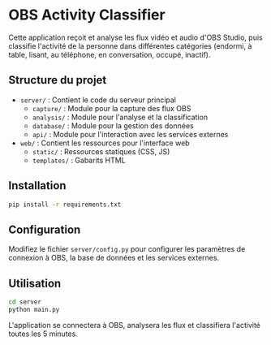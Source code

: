 # OBS Activity Classifier

Cette application reçoit et analyse les flux vidéo et audio d'OBS Studio, puis classifie l'activité de la personne dans différentes catégories (endormi, à table, lisant, au téléphone, en conversation, occupé, inactif).

## Structure du projet

- `server/` : Contient le code du serveur principal
  - `capture/` : Module pour la capture des flux OBS
  - `analysis/` : Module pour l'analyse et la classification
  - `database/` : Module pour la gestion des données
  - `api/` : Module pour l'interaction avec les services externes
- `web/` : Contient les ressources pour l'interface web
  - `static/` : Ressources statiques (CSS, JS)
  - `templates/` : Gabarits HTML

## Installation

```bash
pip install -r requirements.txt
```

## Configuration

Modifiez le fichier `server/config.py` pour configurer les paramètres de connexion à OBS, la base de données et les services externes.

## Utilisation

```bash
cd server
python main.py
```

L'application se connectera à OBS, analysera les flux et classifiera l'activité toutes les 5 minutes.

